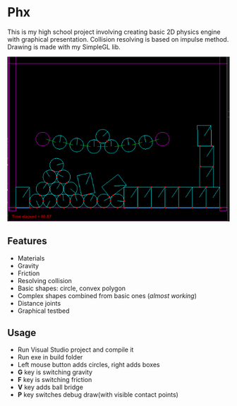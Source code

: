 # Phx

This is my high school project involving creating basic 2D physics engine with graphical presentation.
Collision resolving is based on impulse method. Drawing is made with my SimpleGL lib.

![Screenshot](Images/screenshot.PNG)

## Features
- Materials
- Gravity
- Friction
- Resolving collision
- Basic shapes: circle, convex polygon
- Complex shapes combined from basic ones (*almost working*)
- Distance joints
- Graphical testbed

## Usage
- Run Visual Studio project and compile it
- Run exe in build folder
- Left mouse button adds circles, right adds boxes
- **G** key is switching gravity
- **F** key is switching friction 
- **V** key adds ball bridge
- **P** key switches debug draw(with visible contact points) 
